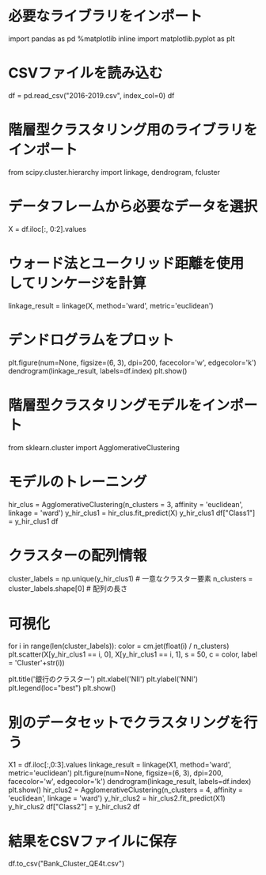 # 必要なライブラリをインポート
import pandas as pd
%matplotlib inline
import matplotlib.pyplot as plt

# CSVファイルを読み込む
df = pd.read_csv("2016-2019.csv", index_col=0)
df

# 階層型クラスタリング用のライブラリをインポート
from scipy.cluster.hierarchy import linkage, dendrogram, fcluster

# データフレームから必要なデータを選択
X = df.iloc[:, 0:2].values

# ウォード法とユークリッド距離を使用してリンケージを計算
linkage_result = linkage(X, method='ward', metric='euclidean')

# デンドログラムをプロット
plt.figure(num=None, figsize=(6, 3), dpi=200, facecolor='w', edgecolor='k')
dendrogram(linkage_result, labels=df.index)
plt.show()

# 階層型クラスタリングモデルをインポート
from sklearn.cluster import AgglomerativeClustering

# モデルのトレーニング
hir_clus   = AgglomerativeClustering(n_clusters = 3, affinity = 'euclidean', linkage = 'ward')
y_hir_clus1 = hir_clus.fit_predict(X)
y_hir_clus1
df["Class1"] = y_hir_clus1
df

# クラスターの配列情報
cluster_labels = np.unique(y_hir_clus1)  # 一意なクラスター要素
n_clusters = cluster_labels.shape[0]    # 配列の長さ

# 可視化
for i in range(len(cluster_labels)):
    color = cm.jet(float(i) / n_clusters)
    plt.scatter(X[y_hir_clus1 == i, 0], X[y_hir_clus1 == i, 1], s = 50, c = color, label = 'Cluster'+str(i))

plt.title('銀行のクラスター')
plt.xlabel('NII')
plt.ylabel('NNI')
plt.legend(loc="best")
plt.show()

# 別のデータセットでクラスタリングを行う
X1 = df.iloc[:,0:3].values
linkage_result = linkage(X1, method='ward', metric='euclidean')
plt.figure(num=None, figsize=(6, 3), dpi=200, facecolor='w', edgecolor='k')
dendrogram(linkage_result, labels=df.index)
plt.show()
hir_clus2   = AgglomerativeClustering(n_clusters = 4, affinity = 'euclidean', linkage = 'ward')
y_hir_clus2 = hir_clus2.fit_predict(X1)
y_hir_clus2
df["Class2"] = y_hir_clus2
df

# 結果をCSVファイルに保存
df.to_csv("Bank_Cluster_QE4t.csv")
